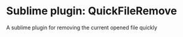 Sublime plugin: QuickFileRemove
======================

A sublime plugin for removing the current opened file quickly
